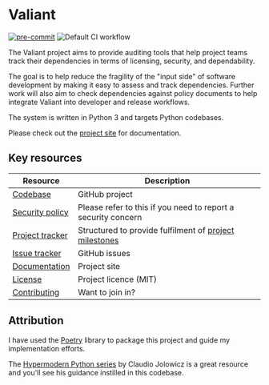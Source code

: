 # Valiant
[![pre-commit](https://img.shields.io/badge/pre--commit-enabled-brightgreen?logo=pre-commit&logoColor=white)](https://github.com/pre-commit/pre-commit)
![Default CI workflow](https://github.com/pomes/valiant/workflows/Default%20CI%20workflow/badge.svg)

The Valiant project aims to provide auditing tools that help project teams
track their dependencies in terms of licensing, security, and dependability.

The goal is to help reduce the fragility of the "input side" of software development
by making it easy to assess and track dependencies. Further work will also aim to
check dependencies against policy documents to help integrate Valiant into developer
and release workflows.

The system is written in Python 3 and targets Python codebases.

Please check out the [project site](http://pomes.github.io/valiant)
for documentation.

## Key resources

| Resource | Description |
| -------- | ----------- |
| [Codebase](https://github.com/pomes/valiant) | GitHub project |
| [Security policy](https://github.com/pomes/valiant/blob/master/SECURITY.md) | Please refer to this if you need to report a security concern |
| [Project tracker](https://github.com/pomes/valiant/projects/1) | Structured to provide fulfilment of [project milestones](https://github.com/pomes/valiant/milestones) |
| [Issue tracker](https://github.com/pomes/valiant/issues) | GitHub issues |
| [Documentation](http://pomes.github.io/valiant) | Project site |
| [License](https://github.com/pomes/valiant/blob/master/LICENSE) | Project licence (MIT) |
| [Contributing](https://github.com/pomes/valiant/blob/master/CONTRIBUTING.md) | Want to join in? |

## Attribution

I have used the [Poetry](https://github.com/python-poetry/poetry) library to package
this project and guide my implementation efforts.

The [Hypermodern Python series](https://cjolowicz.github.io/posts/hypermodern-python-01-setup/) by
Claudio Jolowicz is a great resource and you'll see his guidance instilled in this codebase.
